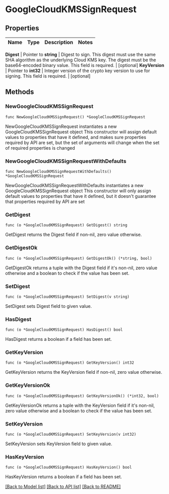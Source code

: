 # GoogleCloudKMSSignRequest


## Properties

Name | Type | Description | Notes
------------ | ------------- | ------------- | -------------


**Digest** | Pointer to **string** | Digest to sign. This digest must use the same SHA algorithm as the underlying Cloud KMS key. The digest must be the base64-encoded binary value. This field is required. | [optional] 
**KeyVersion** | Pointer to **int32** | Integer version of the crypto key version to use for signing. This field is required. | [optional] 



## Methods


### NewGoogleCloudKMSSignRequest

`func NewGoogleCloudKMSSignRequest() *GoogleCloudKMSSignRequest`

NewGoogleCloudKMSSignRequest instantiates a new GoogleCloudKMSSignRequest object
This constructor will assign default values to properties that have it defined,
and makes sure properties required by API are set, but the set of arguments
will change when the set of required properties is changed

### NewGoogleCloudKMSSignRequestWithDefaults

`func NewGoogleCloudKMSSignRequestWithDefaults() *GoogleCloudKMSSignRequest`

NewGoogleCloudKMSSignRequestWithDefaults instantiates a new GoogleCloudKMSSignRequest object
This constructor will only assign default values to properties that have it defined,
but it doesn't guarantee that properties required by API are set


### GetDigest

`func (o *GoogleCloudKMSSignRequest) GetDigest() string`

GetDigest returns the Digest field if non-nil, zero value otherwise.

### GetDigestOk

`func (o *GoogleCloudKMSSignRequest) GetDigestOk() (*string, bool)`

GetDigestOk returns a tuple with the Digest field if it's non-nil, zero value otherwise
and a boolean to check if the value has been set.

### SetDigest

`func (o *GoogleCloudKMSSignRequest) SetDigest(v string)`

SetDigest sets Digest field to given value.


### HasDigest

`func (o *GoogleCloudKMSSignRequest) HasDigest() bool`

HasDigest returns a boolean if a field has been set.




### GetKeyVersion

`func (o *GoogleCloudKMSSignRequest) GetKeyVersion() int32`

GetKeyVersion returns the KeyVersion field if non-nil, zero value otherwise.

### GetKeyVersionOk

`func (o *GoogleCloudKMSSignRequest) GetKeyVersionOk() (*int32, bool)`

GetKeyVersionOk returns a tuple with the KeyVersion field if it's non-nil, zero value otherwise
and a boolean to check if the value has been set.

### SetKeyVersion

`func (o *GoogleCloudKMSSignRequest) SetKeyVersion(v int32)`

SetKeyVersion sets KeyVersion field to given value.


### HasKeyVersion

`func (o *GoogleCloudKMSSignRequest) HasKeyVersion() bool`

HasKeyVersion returns a boolean if a field has been set.









[[Back to Model list]](../README.md#documentation-for-models) [[Back to API list]](../README.md#documentation-for-api-endpoints) [[Back to README]](../README.md)


